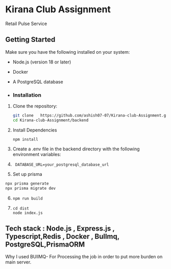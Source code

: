 # Kirana Club Assignment

Retail Pulse Service

## Getting Started

Make sure you have the following installed on your system:
- Node.js (version 18 or later)
- Docker 
- A PostgreSQL database

- ### Installation

1. Clone the repository:
   ```bash
   git clone   https://github.com/ashish07-07/Kirana-club-Assignment.git
   cd Kirana-club-Assignment/backend
2) Install Dependencies
   ```
   npm install
3) Create a .env file in the backend directory with the following environment variables:
4) ```
    DATABASE_URL=your_postgresql_database_url
5) Set up prisma
```bash
npx prisma generate
npx prisma migrate dev
```
6) ```
   npm run build

7) ```
   cd dist
   node index.js
## Tech stack : Node.js , Express.js , Typescript,Redis , Docker , Bullmq, PostgreSQL,PrismaORM

Why I used BUllMQ- For Processing the job in order to put more burden on main server. 






   
   
   
 
   
